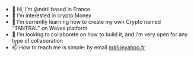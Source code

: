- 👋 Hi, I’m @ndril based in France
- 👀 I’m interested in crypto Money
- 🌱 I’m currently learning how to create my own Crypto named "TANTRAL" on Waves platform
- 💞️ I’m looking to collaborate on how to build it, and i'm very open for any type of collaboration
- 📫 How to reach me is simple: by email ndril@yahoo.fr

<!---
ndril/ndril is a ✨ special ✨ repository because its `README.md` (this file) appears on your GitHub profile.
You can click the Preview link to take a look at your changes.
